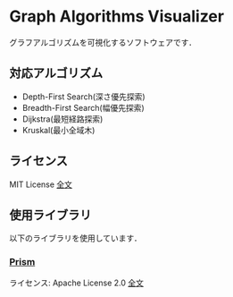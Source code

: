 # Graph Algorithms Visualizer
グラフアルゴリズムを可視化するソフトウェアです．

## 対応アルゴリズム
- Depth-First Search(深さ優先探索)
- Breadth-First Search(幅優先探索)
- Dijkstra(最短経路探索)
- Kruskal(最小全域木)

## ライセンス
MIT License [全文](LICENSE.txt)

## 使用ライブラリ
以下のライブラリを使用しています．

### [Prism](https://github.com/PrismLibrary/)
ライセンス: Apache License 2.0 [全文](LICENSE/Apache.txt)
